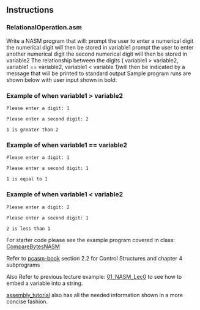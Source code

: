 ## Instructions

### RelationalOperation.asm

Write a NASM program that will:
    prompt the user to enter a numerical digit
        the numerical digit will then be stored in variable1
    prompt the user to enter another numerical digit
        the second numerical digit will then be stored in variable2
    The relationship between the digits ( variable1 > variable2, variable1 == variable2, variable1 < variable 1)will then be indicated by a message that will be printed to standard output
    Sample program runs are shown below with user input shown in bold:

### Example of when  variable1 > variable2
```
Please enter a digit: 1

Please enter a second digit: 2

1 is greater than 2
```
### Example of when  variable1 == variable2
```
Please enter a digit: 1

Please enter a second digit: 1

1 is equal to 1
```
### Example of when  variable1 < variable2
```
Please enter a digit: 2

Please enter a second digit: 1

2 is less than 1
```
For starter code please see the example program covered in class: [CompareBytesNASM](https://bbcsulb.desire2learn.com/d2l/common/dialogs/quickLink/quickLink.d2l?ou=502447&type=content&rcode=CSULB-2229878)

Refer to [pcasm-book](https://bbcsulb.desire2learn.com/d2l/common/dialogs/quickLink/quickLink.d2l?ou=502447&type=content&rcode=CSULB-2224147) section 2.2 for Control Structures and chapter 4 subprograms

Also Refer to  previous lecture example: [01_NASM_Lec0](https://bbcsulb.desire2learn.com/d2l/common/dialogs/quickLink/quickLink.d2l?ou=502447&type=content&rcode=CSULB-2227228) to see how to embed a variable into a string.

[assembly_tutorial](https://bbcsulb.desire2learn.com/d2l/common/dialogs/quickLink/quickLink.d2l?ou=502447&type=content&rcode=CSULB-2224533) also has all the needed information shown in a more concise fashion.

